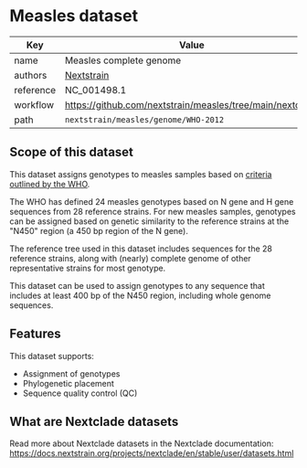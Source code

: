 # Measles dataset

| Key               | Value                                                                                                                                                            |
| ----------------- | ---------------------------------------------------------------------------------------------------------------------------------------------------------------- |
| name           | Measles complete genome
| authors           | [Nextstrain](https://nextstrain.org)                                            |
| reference         | NC_001498.1                                                                                                                        |
| workflow          | https://github.com/nextstrain/measles/tree/main/nextclade                                                                                     |
| path              | `nextstrain/measles/genome/WHO-2012`                                                                                                                                  |


## Scope of this dataset

This dataset assigns genotypes to measles samples based on [criteria outlined by the WHO](https://www.who.int/publications/i/item/WER8709).

The WHO has defined 24 measles genotypes based on N gene and H gene sequences from 28 reference strains. For new measles samples, genotypes can be assigned based on genetic similarity to the reference strains at the "N450" region (a 450 bp region of the N gene).

The reference tree used in this dataset includes sequences for the 28 reference strains, along with (nearly) complete genome of other representative strains for most genotype.

This dataset can be used to assign genotypes to any sequence that includes at least 400 bp of the N450 region, including whole genome sequences.

## Features

This dataset supports:

- Assignment of genotypes
- Phylogenetic placement
- Sequence quality control (QC)

## What are Nextclade datasets

Read more about Nextclade datasets in the Nextclade documentation: https://docs.nextstrain.org/projects/nextclade/en/stable/user/datasets.html

